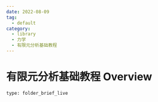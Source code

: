 ```yaml
---
date: 2022-08-09
tag:
  - default
category:
  - library
  - 力学
  - 有限元分析基础教程
---
```


# 有限元分析基础教程 Overview
 
```ccard
type: folder_brief_live
```
 
